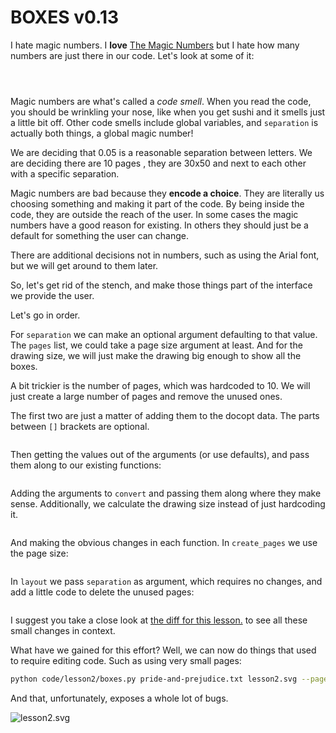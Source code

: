 # BOXES v0.13

I hate magic numbers. I **love** [The Magic Numbers](https://en.wikipedia.org/wiki/The_Magic_Numbers)
but I hate how many numbers are just there in our code. Let's look at some of
it:

```python-include-norun:code/lesson1/boxes.py:59:60
```

```python-include-norun:code/lesson1/boxes.py:214:214
```

```python-include-norun:code/lesson1/boxes.py:222:222
```

Magic numbers are what's called a *code smell*. When you read the code, you
should be wrinkling your nose, like when you get sushi and it smells just a
little bit off. Other code smells include global variables, and `separation`
is actually both things, a global magic number!

We are deciding that 0.05 is a reasonable separation between letters. We are
deciding there are 10 pages , they are 30x50 and next to each other with a
specific separation.

Magic numbers are bad because they **encode a choice**. They are literally us
choosing something and making it part of the code. By being inside the code,
they are outside the reach of the user. In some cases the magic numbers have a
good reason for existing. In others they should just be a default for
something the user can change.

There are additional decisions not in numbers, such as using the Arial font,
but we will get around to them later.

So, let's get rid of the stench, and make those things part of the interface
we provide the user.

Let's go in order.

For `separation` we can make an optional argument defaulting to that value.
The `pages` list, we could take a page size argument at least. And for the
drawing size, we will just make the drawing big enough to show all the boxes.

A bit trickier is the number of pages, which was hardcoded to 10. We will just
create a large number of pages and remove the unused ones.

The first two are just a matter of adding them to the docopt data. The parts
between `[]` brackets are optional.

```python-include-norun:code/lesson2/boxes.py:1:5
```

Then getting the values out of the arguments (or use defaults), and pass them
along to our existing functions:

```python-include-norun:code/lesson2/boxes.py:230
```

Adding the arguments to `convert` and passing them along where they make sense.
Additionally, we calculate the drawing size instead of just hardcoding it.

```python-include-norun:code/lesson2/boxes.py:217:227
```

And making the obvious changes in each function. In `create_pages` we use the
page size:

```python-include-norun:code/lesson2/boxes.py:210:214
```

In `layout` we pass `separation` as argument, which requires no changes, and
add a little code to delete the unused pages:

```python-include-norun:code/lesson2/boxes.py:159:160
```

I suggest you take a close look at [the diff for this lesson.](part2/code/diffs/lesson2_diff.html) to see all these small changes in context.

What have we gained for this effort? Well, we can now do things that used to require editing code. Such as using very small pages:

```sh
python code/lesson2/boxes.py pride-and-prejudice.txt lesson2.svg --page-size=10x20
```

And that, unfortunately, exposes a whole lot of bugs.

![lesson2.svg](part2/lesson2.svg)